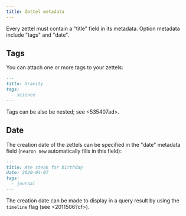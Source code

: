 ```yaml
---
title: Zettel metadata
---
```


Every zettel must contain a "title" field in its metadata. Option metadata include "tags" and "date".

## Tags

You can attach one or more tags to your zettels:

```markdown
---
title: Gravity
tags:
  - science
---
```

Tags can be also be nested; see <535407ad>. 

## Date

The creation date of the zettels can be specified in the "date" metadata field (`neuron new` automatically fills in this field):

```markdown
---
title: Ate steak for birthday
date: 2020-04-07
tags:
  - journal
---
```

The creation date can be made to display in a query result by using the `timeline` flag (see <2011506?cf>).
